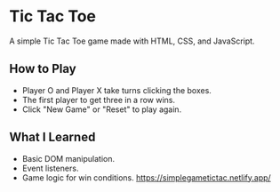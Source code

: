 # Tic Tac Toe

A simple Tic Tac Toe game made with HTML, CSS, and JavaScript.

## How to Play
- Player O and Player X take turns clicking the boxes.
- The first player to get three in a row wins.
- Click "New Game" or "Reset" to play again.

## What I Learned
- Basic DOM manipulation.
- Event listeners.
- Game logic for win conditions.
https://simplegametictac.netlify.app/
